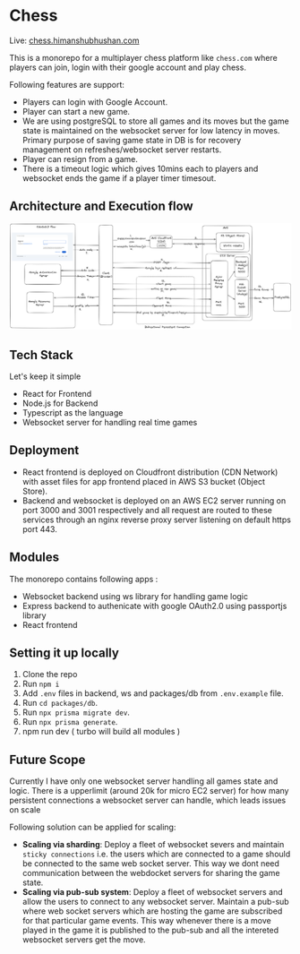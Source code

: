 # Chess

Live: [chess.himanshubhushan.com](https://chess.himanshubhushan.com)

This is a monorepo for a multiplayer chess platform like `chess.com` where players can join, login with their google account and play chess.

Following features are support:
- Players can login with Google Account.
- Player can start a new game.
- We are using postgreSQL to store all games and its moves but the game state is maintained on the websocket server for low latency in moves. Primary purpose of saving game state in DB is for recovery management on refreshes/websocket server restarts.
- Player can resign from a game.
- There is a timeout logic which gives 10mins each to players and websocket ends the game if a player timer timesout.

## Architecture and Execution flow

![Architecture](Chess-arch.png)

## Tech Stack

Let's keep it simple

- React for Frontend
- Node.js for Backend
- Typescript as the language
- Websocket server for handling real time games

## Deployment

- React frontend is deployed on Cloudfront distribution (CDN Network) with asset files for app frontend placed in AWS S3 bucket (Object Store).
- Backend and websocket is deployed on an AWS EC2 server running on port 3000 and 3001 respectively and all request are routed to these services through an nginx reverse proxy server listening on default https port 443.

## Modules

The monorepo contains following apps :
- Websocket backend using ws library for handling game logic
- Express backend to authenicate with google OAuth2.0 using passportjs library
- React frontend 

## Setting it up locally
1. Clone the repo
2. Run `npm i`
3. Add `.env` files in backend, ws and packages/db from `.env.example` file.
4. Run `cd packages/db`.
5. Run `npx prisma migrate dev`.
6. Run `npx prisma generate`.
7. npm run dev ( turbo will build all modules )

## Future Scope

Currently I have only one websocket server handling all games state and logic. There is a upperlimit (around 20k for micro EC2 server) for how many persistent connections a websocket server can handle, which leads issues on scale

Following solution can be applied for scaling: 
- **Scaling via sharding**: Deploy a fleet of websocket severs and maintain `sticky connections` i.e. the users which are connected to a game should be connected to the same web socket server. This way we dont need communication between the webdocket servers for sharing the game state.
- **Scaling via pub-sub system**: Deploy a fleet of websocket servers and allow the users to connect to any websocket server. Maintain a pub-sub where web socket servers which are hosting the game are subscribed for that particular game events. This way whenever there is a move played in the game it is published to the pub-sub and all the intereted websocket servers get the move.
   
